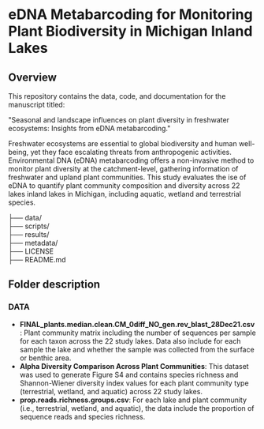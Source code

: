 # eDNA Metabarcoding for Monitoring Plant Biodiversity in Michigan Inland Lakes

## Overview

This repository contains the data, code, and documentation for the manuscript titled:

"Seasonal and landscape influences on plant diversity in freshwater ecosystems: Insights from eDNA metabarcoding."

Freshwater ecosystems are essential to global biodiversity and human well-being, yet they face escalating threats from anthropogenic activities. Environmental DNA (eDNA) metabarcoding offers a non-invasive method to monitor plant diversity at the catchment-level, gathering information of freshwater and upland plant communities. This study evaluates the ise of eDNA to quantify plant community composition and diversity across 22 lakes inland lakes in Michigan, including aquatic, wetland and terrestrial species. 

├── data/                     
├── scripts/                  
├── results/                  
├── metadata/                            
├── LICENSE                   
├── README.md       

## Folder description

### DATA

- **FINAL_plants.median.clean.CM_0diff_NO_gen.rev_blast_28Dec21.csv**: Plant community matrix including the number of sequences per sample for each taxon across the 22 study lakes. Data also include for each sample the lake and whether the sample was collected from the surface or benthic area.
- **Alpha Diversity Comparison Across Plant Communities**: This dataset was used to generate Figure S4 and contains species richness and Shannon-Wiener diversity index values for each plant community type (terrestrial, wetland, and aquatic) across 22 study lakes.
- **prop.reads.richness.groups.csv**: For each lake and plant community (i.e., terrestrial, wetland, and aquatic), the data include the proportion of sequence reads and species richness.

